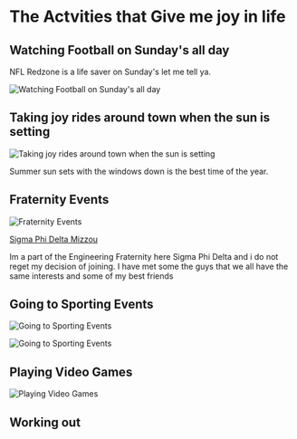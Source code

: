 # __The Actvities that Give me joy in life__

## __Watching Football on Sunday's all day__
NFL Redzone is a life saver on Sunday's let me tell ya. 

![__Watching Football on Sunday's all day__](https://thestreamable.com/media/pages/news/deal-alert-sling-tv-subscribers-can-stream-nfl-redzone-for-free-during-week-3/fc7b512636-1632138247/dsz7bqyuqaabndl.jpg)

## __Taking joy rides around town when the sun is setting__

![__Taking joy rides around town when the sun is setting__](https://images.squarespace-cdn.com/content/v1/56c115443c44d8d35d6d7ff3/1512531865694-DLNO67C0HL2OVN79OCIM/Lake+Jocomo+-+danscape+%284+of+56%29.jpg?format=1000w)

Summer sun sets with the windows down is the best time of the year.

## __Fraternity Events__

![__Fraternity Events__](https://www.nicepng.com/png/detail/330-3304189_sig-phi-mizzou-sigma-phi-delta-logo.png)

[Sigma Phi Delta Mizzou](https://www.spdmizzou.com)

Im a part of the Engineering Fraternity here Sigma Phi Delta and i do not reget my decision of joining. I have met some the guys that we all have the same interests and some of my best friends

## __Going to Sporting Events__ 

![__Going to Sporting Events__](https://a.vsstatic.com/mobile/app/ncaaf/mizzou-tigers.jpg)

![__Going to Sporting Events__](https://www.sportstravelmagazine.com/wp-content/uploads/2020/08/AP_20013824713550-scaled.jpg)

## __Playing Video Games__

![__Playing Video Games__](https://cdn.akamai.steamstatic.com/steam/apps/1551360/capsule_616x353.jpg?t=1637617233)

## __Working out__ 



